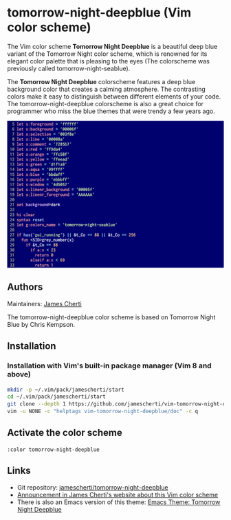 # tomorrow-night-deepblue (Vim color scheme)

The Vim color scheme **Tomorrow Night Deepblue** is a beautiful deep blue variant of the
Tomorrow Night color scheme, which is renowned for its elegant color palette that is
pleasing to the eyes (The colorscheme was previously called tomorrow-night-seablue).

The **Tomorrow Night Deepblue** colorscheme features a deep blue background color that
creates a calming atmosphere. The contrasting colors make it easy to distinguish between
different elements of your code. The tomorrow-night-deepblue colorscheme is also a great
choice for programmer who miss the blue themes that were trendy a few years ago.

![](https://raw.githubusercontent.com/jamescherti/vim-tomorrow-night-deepblue/master/.screenshot.png)


## Authors

Maintainers: [James Cherti](https://www.jamescherti.com/)

The tomorrow-night-deepblue color scheme is based on Tomorrow Night Blue by Chris Kempson.

## Installation

### Installation with Vim's built-in package manager (Vim 8 and above)

```bash
mkdir -p ~/.vim/pack/jamescherti/start
cd ~/.vim/pack/jamescherti/start
git clone --depth 1 https://github.com/jamescherti/vim-tomorrow-night-deepblue
vim -u NONE -c "helptags vim-tomorrow-night-deepblue/doc" -c q
```

## Activate the color scheme

```viml
:color tomorrow-night-deepblue
```

## Links
- Git repository: [jamescherti/tomorrow-night-deepblue](https://github.com/jamescherti/vim-tomorrow-night-deepblue)
- [Announcement in James Cherti's website about this Vim color scheme](https://www.jamescherti.com/vim-tomorrow-night-seablue-theme-color-scheme/)
- There is also an Emacs version of this theme: [Emacs Theme: Tomorrow Night Deepblue](https://www.jamescherti.com/emacs-tomorrow-night-deepblue-theme-a-refreshing-color-scheme-with-a-deep-blue-background/)

